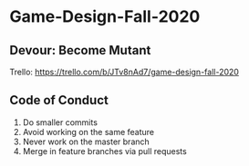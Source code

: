 # Game-Design-Fall-2020
## Devour: Become Mutant

Trello: https://trello.com/b/JTv8nAd7/game-design-fall-2020

## Code of Conduct
1. Do smaller commits
2. Avoid working on the same feature
3. Never work on the master branch
4. Merge in feature branches via pull requests
